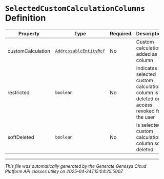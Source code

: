 # `SelectedCustomCalculationColumns` Definition

| Property | Type | Required | Description |
|----------|------|----------|-------------|
| customCalculation | [`AddressableEntityRef`](addressableentityref-definition.md) | No | Custom calculation added as a column |
| restricted | `boolean` | No | Indicates if selected custom calculation column is deleted or access revoked for the user |
| softDeleted | `boolean` | No | Is selected custom calculation column soft deleted |

---

*This file was automatically generated by the Generate Genesys Cloud Platform API classes utility on 2025-04-24T15:04:25.500Z*